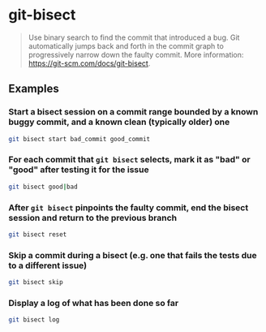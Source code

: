 # git-bisect

> Use binary search to find the commit that introduced a bug. Git automatically jumps back and forth in the commit graph to progressively narrow down the faulty commit. More information: <https://git-scm.com/docs/git-bisect>.

## Examples

### Start a bisect session on a commit range bounded by a known buggy commit, and a known clean (typically older) one

```bash
git bisect start bad_commit good_commit
```

### For each commit that `git bisect` selects, mark it as "bad" or "good" after testing it for the issue

```bash
git bisect good|bad
```

### After `git bisect` pinpoints the faulty commit, end the bisect session and return to the previous branch

```bash
git bisect reset
```

### Skip a commit during a bisect (e.g. one that fails the tests due to a different issue)

```bash
git bisect skip
```

### Display a log of what has been done so far

```bash
git bisect log
```
